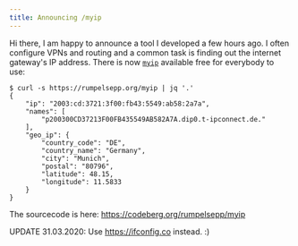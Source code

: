 ```yaml
---
title: Announcing /myip
---
```


Hi there, I am happy to announce a tool I developed a few hours ago.
I often configure VPNs and routing and a common task is finding out the internet gateway's IP address.
There is now [`myip`](https://rumpelsepp.org/myip) available free for everybody to use:

```
$ curl -s https://rumpelsepp.org/myip | jq '.'
{
    "ip": "2003:cd:3721:3f00:fb43:5549:ab58:2a7a",
    "names": [
        "p200300CD37213F00FB435549AB582A7A.dip0.t-ipconnect.de."
    ],
    "geo_ip": {
        "country_code": "DE",
        "country_name": "Germany",
        "city": "Munich",
        "postal": "80796",
        "latitude": 48.15,
        "longitude": 11.5833
    }
}

```

The sourcecode is here: https://codeberg.org/rumpelsepp/myip

UPDATE 31.03.2020: Use https://ifconfig.co instead. :)
